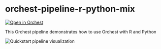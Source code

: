 # orchest-pipeline-r-python-mix

[![Open in Orchest](https://github.com/orchest/orchest-examples/raw/main/imgs/open_in_orchest.svg)](https://cloud.orchest.io/?import_url=your-repo-url)

This Orchest pipeline demonstrates how to use Orchest with R and Python

![Quickstart pipeline visualization](https://pviz.orchest.io/?pipeline=https://github.com/ricklamers/orchest-pipeline-r-python-mix/blob/master/main.orchest)
